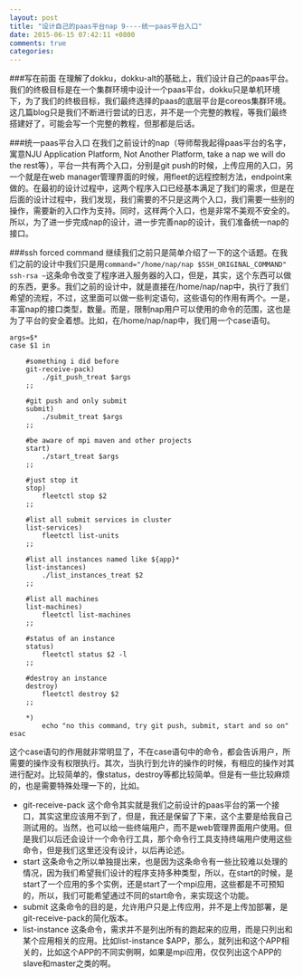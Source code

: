 ```yaml
---
layout: post
title: "设计自己的paas平台nap 9----统一paas平台入口"
date: 2015-06-15 07:42:11 +0800
comments: true
categories: 
---
```


###写在前面
在理解了dokku，dokku-alt的基础上，我们设计自己的paas平台。我们的终极目标是在一个集群环境中设计一个paas平台，dokku只是单机环境下，为了我们的终极目标，我们最终选择的paas的底层平台是coreos集群环境。这几篇blog只是我们不断进行尝试的日志，并不是一个完整的教程，等我们最终搭建好了，可能会写一个完整的教程，但那都是后话。
<!--more-->

###统一paas平台入口
在我们之前设计的nap（导师帮我起得paas平台的名字，寓意NJU Application Platform, Not Another Platform, take a nap we will do the rest等），平台一共有两个入口，分别是git push的时候，上传应用的入口，另一个就是在web manager管理界面的时候，用fleet的远程控制方法，endpoint来做的。在最初的设计过程中，这两个程序入口已经基本满足了我们的需求，但是在后面的设计过程中，我们发现，我们需要的不只是这两个入口，我们需要一些别的操作，需要新的入口作为支持。同时，这样两个入口，也是非常不美观不安全的。所以，为了进一步完成nap的设计，进一步完善nap的设计，我们准备统一nap的接口。

###ssh forced command
继续我们之前只是简单介绍了一下的这个话题。在我们之前的设计中我们只是用`command="/home/nap/nap $SSH_ORIGINAL_COMMAND" ssh-rsa ~`这条命令改变了程序进入服务器的入口，但是，其实，这个东西可以做的东西，更多。我们之前的设计中，就是直接在/home/nap/nap中，执行了我们希望的流程，不过，这里面可以做一些判定语句，这些语句的作用有两个。一是，丰富nap的接口类型，数量。而是，限制nap用户可以使用的命令的范围，这也是为了平台的安全着想。比如，在/home/nap/nap中，我们用一个case语句。
```
args=$*
case $1 in
	
	#something i did before
	git-receive-pack)
		./git_push_treat $args
	;;

	#git push and only submit
	submit)
		./submit_treat $args
	;;

	#be aware of mpi maven and other projects
	start)
		./start_treat $args
	;;

	#just stop it
	stop)
		fleetctl stop $2
	;;

	#list all submit services in cluster
	list-services)
		fleetctl list-units
	;;

	#list all instances named like ${app}*
	list-instances)
		./list_instances_treat $2
	;;

	#list all machines
	list-machines)
		fleetctl list-machines
	;;	

	#status of an instance
	status)
		fleetctl status $2 -l
	;;

	#destroy an instance
	destroy)
		fleetctl destroy $2
	;;

	*)
		echo "no this command, try git push, submit, start and so on"
esac
```
这个case语句的作用就非常明显了，不在case语句中的命令，都会告诉用户，所需要的操作没有权限执行。其次，当执行到允许的操作的时候，有相应的操作对其进行配对。比较简单的，像status，destroy等都比较简单。但是有一些比较麻烦的，也是需要特殊处理一下的，比如。
- git-receive-pack
这个命令其实就是我们之前设计的paas平台的第一个接口，其实这里应该用不到了，但是，我还是保留了下来，这个主要是给我自己测试用的。当然，也可以给一些终端用户，而不是web管理界面用户使用。但是我们以后还会设计一个命令行工具，那个命令行工具支持终端用户使用这些命令，但是我们这里还没有设计，以后再论述。
- start
这条命令之所以单独提出来，也是因为这条命令有一些比较难以处理的情况，因为我们希望我们设计的程序支持多种类型，所以，在start的时候，是start了一个应用的多个实例，还是start了一个mpi应用，这些都是不可预知的，所以，我们可能希望通过不同的start命令，来实现这个功能。
- submit
这条命令的目的是，允许用户只是上传应用，并不是上传加部署，是git-receive-pack的简化版本。
- list-instance
这条命令，需求并不是列出所有的跑起来的应用，而是只列出和某个应用相关的应用。比如list-instance $APP，那么，就列出和这个APP相关的，比如这个APP的不同实例啊，如果是mpi应用，仅仅列出这个APP的slave和master之类的啊。